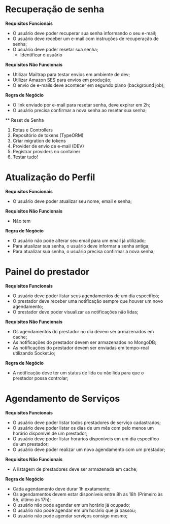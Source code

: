 # Recuperação de senha

**Requisitos Funcionais**

- O usuário deve poder recuperar sua senha informando o seu e-mail;
- O usuário deve receber um e-mail com instruções de recuperação de senha;
- O usuário deve poder resetar sua senha;
  * Identificar o usuário


**Requisitos Não Funcionais**

- Utilizar Mailtrap para testar envios em ambiente de dev;
- Utilizar Amazon SES para envios em produção;
- O envio de e-mails deve acontecer em segundo plano (background job);

**Regra de Negócio**

- O link enviado por e-mail para resetar senha, deve expirar em 2h;
- O usuário precisa confirmar a nova senha ao resetar sua senha;


** Reset de Senha
1. Rotas e Controllers
2. Repositório de tokens (TypeORM)
3. Criar migration de tokens
4. Provider de envio de e-mail (DEV)
5. Registrar providers no container
6. Testar tudo!

# Atualização do Perfil

**Requisitos Funcionais**
- O usuário deve poder atualizar seu nome, email e senha;

**Requisitos Não Funcionais**
- Não tem

**Regra de Negócio**
- O usuário não pode alterar seu email para um email já utilizado;
- Para atualizar sua senha, o usuário deve informar a senha antiga;
- Para atualizar sua senha, o usuário precisa confirmar a nova senha;

# Painel do prestador

**Requisitos Funcionais**

- O usuário deve poder listar seus agendamentos de um dia específico;
- O prestador deve receber uma notificação sempre que houver um novo agendamento;
- O prestador deve poder visualizar as notificações não lidas;

**Requisitos Não Funcionais**

- Os agendamentos do prestador no dia devem ser armazenados em cache;
- As notificações do prestador devem ser armazenados no MongoDB;
- As notificações do prestador devem ser enviadas em tempo-real utilizando Socket.io;

**Regra de Negócio**

- A notificação deve ter um status de lida ou não lida para que o prestador possa controlar;


# Agendamento de Serviços

**Requisitos Funcionais**

- O usuário deve poder listar todos prestadores de serviço cadastrados;
- O usuário deve poder listar os dias de um mês com pelo menos um horário disponível de um prestador;
- O usuário deve poder listar horários disponíveis em um dia específico de um prestador;
- O usuário deve poder realizar um novo agendamento com um prestador;

**Requisitos Não Funcionais**

- A listagem de prestadores deve ser armazenada em cache;

**Regra de Negócio**

- Cada agendamento deve durar 1h exatamente;
- Os agendamentos devem estar disponíveis entre 8h às 18h (Primeiro às 8h, último às 17h);
- O usuário não pode agendar em um horário já ocupado;
- O usuário não pode agendar em um horário que já passou;
- O usuário não pode agendar serviços consigo mesmo;
